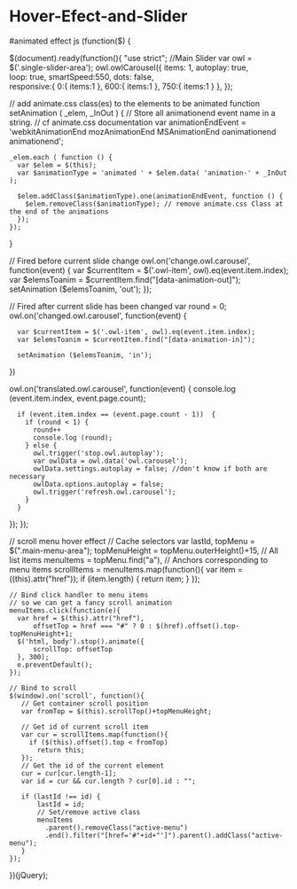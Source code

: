# Hover-Efect-and-Slider
#animated effect js
(function($) {

$(document).ready(function(){
  "use strict";
  //Main Slider
  var owl = $('.single-slider-area');
  owl.owlCarousel({
    items: 1,
    autoplay: true,   
    loop: true,
    smartSpeed:550,
    dots: false,       
    responsive:{
            0:{
                items:1
            },
            600:{
                items:1
            },
            750:{
              items:1
            }
        },
  });

  // add animate.css class(es) to the elements to be animated
  function setAnimation ( _elem, _InOut ) {
    // Store all animationend event name in a string.
    // cf animate.css documentation
    var animationEndEvent = 'webkitAnimationEnd mozAnimationEnd MSAnimationEnd oanimationend animationend';

    _elem.each ( function () {
      var $elem = $(this);
      var $animationType = 'animated ' + $elem.data( 'animation-' + _InOut );

      $elem.addClass($animationType).one(animationEndEvent, function () {
        $elem.removeClass($animationType); // remove animate.css Class at the end of the animations
      });
    });
  }

// Fired before current slide change
  owl.on('change.owl.carousel', function(event) {
      var $currentItem = $('.owl-item', owl).eq(event.item.index);
      var $elemsToanim = $currentItem.find("[data-animation-out]");
      setAnimation ($elemsToanim, 'out');
  });

// Fired after current slide has been changed
  var round = 0;
  owl.on('changed.owl.carousel', function(event) {

      var $currentItem = $('.owl-item', owl).eq(event.item.index);
      var $elemsToanim = $currentItem.find("[data-animation-in]");
    
      setAnimation ($elemsToanim, 'in');
  })
  
  owl.on('translated.owl.carousel', function(event) {
    console.log (event.item.index, event.page.count);
    
      if (event.item.index == (event.page.count - 1))  {
        if (round < 1) {
          round++
          console.log (round);
        } else {
          owl.trigger('stop.owl.autoplay');
          var owlData = owl.data('owl.carousel');
          owlData.settings.autoplay = false; //don't know if both are necessary
          owlData.options.autoplay = false;
          owl.trigger('refresh.owl.carousel');
        }
      }
  });
});

// scroll menu hover effect 
	// Cache selectors
	var lastId,
	    topMenu = $(".main-menu-area");
	    topMenuHeight = topMenu.outerHeight()+15,
	    // All list items
	    menuItems = topMenu.find("a"),
	    // Anchors corresponding to menu items
	    scrollItems = menuItems.map(function(){
	      var item = $($(this).attr("href"));
	      if (item.length) { return item; }
	    });

	// Bind click handler to menu items
	// so we can get a fancy scroll animation
	menuItems.click(function(e){
	  var href = $(this).attr("href"),
	      offsetTop = href === "#" ? 0 : $(href).offset().top-topMenuHeight+1;
	  $('html, body').stop().animate({ 
	      scrollTop: offsetTop
	  }, 300);
	  e.preventDefault();
	});

	// Bind to scroll
	$(window).on('scroll', function(){
	   // Get container scroll position
	   var fromTop = $(this).scrollTop()+topMenuHeight;
	   
	   // Get id of current scroll item
	   var cur = scrollItems.map(function(){
	     if ($(this).offset().top < fromTop)
	       return this;
	   });
	   // Get the id of the current element
	   cur = cur[cur.length-1];
	   var id = cur && cur.length ? cur[0].id : "";
	   
	   if (lastId !== id) {
	       lastId = id;
	       // Set/remove active class
	       menuItems
	         .parent().removeClass("active-menu")
	         .end().filter("[href='#"+id+"']").parent().addClass("active-menu");
	   }                   
	});


})(jQuery);
